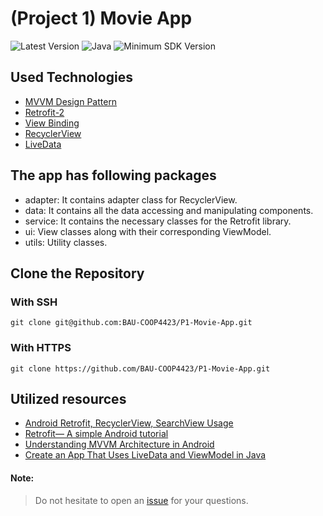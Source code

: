 # (Project 1) Movie App

![Latest Version](https://img.shields.io/badge/latestVersion-1.0-yellow) ![Java](https://img.shields.io/badge/language-java-blue) ![Minimum SDK Version](https://img.shields.io/badge/minSDK-21-orange)

## Used Technologies
- <a href="https://developer.android.com/jetpack/guide?gclid=EAIaIQobChMItvjx8cjo8wIVpgIGAB1e7QToEAAYASAAEgLD9fD_BwE&gclsrc=aw.ds" target="_blank">MVVM Design Pattern</a>
- <a href="https://github.com/square/retrofit" target="_blank">Retrofit-2</a>
- <a href="https://developer.android.com/topic/libraries/view-binding" target="_blank">View Binding</a>
- <a href="https://developer.android.com/guide/topics/ui/layout/recyclerview?gclid=EAIaIQobChMI3JjEh8no8wIVPIxoCR0mFAhMEAAYASAAEgK87_D_BwE&gclsrc=aw.ds" target="_blank">RecyclerView</a>
- <a href="https://developer.android.com/topic/libraries/architecture/livedata" target="_blank">LiveData</a>

## The app has following packages
- adapter: It contains adapter class for RecyclerView.
- data: It contains all the data accessing and manipulating components.
- service: It contains the necessary classes for the Retrofit library.
- ui: View classes along with their corresponding ViewModel.
- utils: Utility classes.

## Clone the Repository

### With SSH
```
git clone git@github.com:BAU-COOP4423/P1-Movie-App.git
```

### With HTTPS
```
git clone https://github.com/BAU-COOP4423/P1-Movie-App.git
```

## Utilized resources
- <a href="https://medium.com/huawei-developers/android-retrofit-recyclerview-searchview-usage-9e0be6e7ab08" target="_blank">Android Retrofit, RecyclerView, SearchView Usage</a>
- <a href="https://medium.com/@prakash_pun/retrofit-a-simple-android-tutorial-48437e4e5a23" target="_blank">Retrofit— A simple Android tutorial</a>
- <a href="https://medium.com/swlh/understanding-mvvm-architecture-in-android-aa66f7e1a70b" target="_blank">Understanding MVVM Architecture in Android</a>
- <a href="https://betterprogramming.pub/create-an-app-that-uses-livedata-and-viewmodel-in-java-f8086ca94229" target="_blank">Create an App That Uses LiveData and ViewModel in Java</a>

#### Note:
> Do not hesitate to open an <a href="https://github.com/BAU-COOP4423/P1-Movie-App/issues" target="_blank">issue</a> for your questions.
